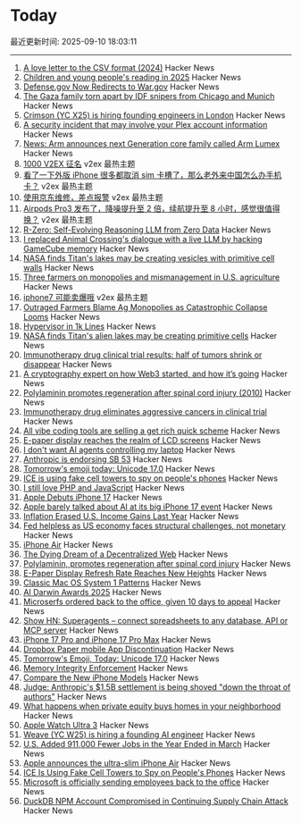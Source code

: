 # Today

最近更新时间: 2025-09-10 18:03:11

--- 
1. [A love letter to the CSV format (2024)](https://medialab.sciencespo.fr/en/news/a-love-letter-to-the-csv-format/) Hacker News
2. [Children and young people's reading in 2025](https://literacytrust.org.uk/research-services/research-reports/children-and-young-peoples-reading-in-2025/) Hacker News
3. [Defense.gov Now Redirects to War.gov](https://defense.gov) Hacker News
4. [The Gaza family torn apart by IDF snipers from Chicago and Munich](https://www.theguardian.com/world/2025/sep/09/the-gaza-family-torn-apart-by-idf-snipers-from-chicago-and-munich) Hacker News
5. [Crimson (YC X25) is hiring founding engineers in London](https://www.ycombinator.com/companies/crimson/jobs/kCikzj1-founding-engineer-full-stack) Hacker News
6. [A security incident that may involve your Plex account information](https://forums.plex.tv/t/important-notice-of-security-incident/930523) Hacker News
7. [News: Arm announces next Generation core family called Arm Lumex](https://www.phoronix.com/news/Arm-Lumex-Platform-C1) Hacker News
8. [1000 V2EX 征名](https://www.v2ex.com/t/1158222) v2ex 最热主题
9. [看了一下外版 iPhone 很多都取消 sim 卡槽了，那么老外来中国怎么办手机卡？](https://www.v2ex.com/t/1158156) v2ex 最热主题
10. [使用京东维修，差点报警](https://www.v2ex.com/t/1158154) v2ex 最热主题
11. [Airpods Pro3 发布了，降噪提升至 2 倍，续航提升至 8 小时，感觉很值得换？](https://www.v2ex.com/t/1158128) v2ex 最热主题
12. [R-Zero: Self-Evolving Reasoning LLM from Zero Data](https://arxiv.org/abs/2508.05004) Hacker News
13. [I replaced Animal Crossing's dialogue with a live LLM by hacking GameCube memory](https://joshfonseca.com/blogs/animal-crossing-llm) Hacker News
14. [NASA finds Titan's lakes may be creating vesicles with primitive cell walls](https://www.sciencedaily.com/releases/2025/08/250831112449.htm) Hacker News
15. [Three farmers on monopolies and mismanagement in U.S. agriculture](https://www.agweb.com/markets/outraged-farmers-blame-ag-monopolies-catastrophic-collapse-looms) Hacker News
16. [iphone7 可能卖爆哦](https://www.v2ex.com/t/1158153) v2ex 最热主题
17. [Outraged Farmers Blame Ag Monopolies as Catastrophic Collapse Looms](https://www.agweb.com/markets/outraged-farmers-blame-ag-monopolies-catastrophic-collapse-looms) Hacker News
18. [Hypervisor in 1k Lines](https://1000hv.seiya.me/en) Hacker News
19. [NASA finds Titan's alien lakes may be creating primitive cells](https://www.sciencedaily.com/releases/2025/08/250831112449.htm) Hacker News
20. [Immunotherapy drug clinical trial results: half of tumors shrink or disappear](https://www.rockefeller.edu/news/38120-immunotherapy-drug-eliminates-aggressive-cancers-in-clinical-trial/) Hacker News
21. [A cryptography expert on how Web3 started, and how it’s going](https://spectrum.ieee.org/web3-hardware-security) Hacker News
22. [Polylaminin promotes regeneration after spinal cord injury (2010)](https://www.researchgate.net/publication/45275074_Polylaminin_a_polymeric_form_of_laminin_promotes_regeneration_after_spinal_cord_injury) Hacker News
23. [Immunotherapy drug eliminates aggressive cancers in clinical trial](https://www.rockefeller.edu/news/38120-immunotherapy-drug-eliminates-aggressive-cancers-in-clinical-trial/) Hacker News
24. [All vibe coding tools are selling a get rich quick scheme](https://varunraghu.com/all-vibe-coding-tools-are-selling-a-get-rich-quick-scheme/) Hacker News
25. [E-paper display reaches the realm of LCD screens](https://spectrum.ieee.org/e-paper-display-modos) Hacker News
26. [I don't want AI agents controlling my laptop](https://sophiebits.com/2025/09/09/ai-agents-security) Hacker News
27. [Anthropic is endorsing SB 53](https://www.anthropic.com/news/anthropic-is-endorsing-sb-53) Hacker News
28. [Tomorrow's emoji today: Unicode 17.0](https://jenniferdaniel.substack.com/p/tomorrows-emoji-today-unicode-170) Hacker News
29. [ICE is using fake cell towers to spy on people's phones](https://www.forbes.com/sites/the-wiretap/2025/09/09/how-ice-is-using-fake-cell-towers-to-spy-on-peoples-phones/) Hacker News
30. [I still love PHP and JavaScript](https://the.scapegoat.dev/why-i-love-php-and-javascript/) Hacker News
31. [Apple Debuts iPhone 17](https://www.apple.com/newsroom/2025/09/apple-debuts-iphone-17/) Hacker News
32. [Apple barely talked about AI at its big iPhone 17 event](https://www.theverge.com/apple-event/774963/apple-september-launch-event-ai-apple-intelligence) Hacker News
33. [Inflation Erased U.S. Income Gains Last Year](https://www.wsj.com/economy/consumers/census-income-insurance-poverty-2024-31d82ad0) Hacker News
34. [Fed helpless as US economy faces structural challenges, not monetary](https://www.bancreek.com/p/demise-of-dynamic-duo/) Hacker News
35. [iPhone Air](https://www.apple.com/newsroom/2025/09/introducing-iphone-air-a-powerful-new-iphone-with-a-breakthrough-design/) Hacker News
36. [The Dying Dream of a Decentralized Web](https://spectrum.ieee.org/web3-hardware-security) Hacker News
37. [Polylaminin, promotes regeneration after spinal cord injury](https://www.researchgate.net/publication/45275074_Polylaminin_a_polymeric_form_of_laminin_promotes_regeneration_after_spinal_cord_injury) Hacker News
38. [E-Paper Display Refresh Rate Reaches New Heights](https://spectrum.ieee.org/e-paper-display-modos) Hacker News
39. [Classic Mac OS System 1 Patterns](https://paulsmith.github.io/classic-mac-patterns/) Hacker News
40. [AI Darwin Awards 2025](https://aidarwinawards.org/index.html) Hacker News
41. [Microserfs ordered back to the office, given 10 days to appeal](https://www.theregister.com/2025/09/09/microsoft_return_to_work/) Hacker News
42. [Show HN: Superagents – connect spreadsheets to any database, API or MCP server](https://sourcetable.com/superagents) Hacker News
43. [iPhone 17 Pro and iPhone 17 Pro Max](https://www.apple.com/iphone-17-pro/) Hacker News
44. [Dropbox Paper mobile App Discontinuation](https://help.dropbox.com/installs/paper-mobile-discontinuation) Hacker News
45. [Tomorrow's Emoji, Today: Unicode 17.0](https://jenniferdaniel.substack.com/p/tomorrows-emoji-today-unicode-170) Hacker News
46. [Memory Integrity Enforcement](https://security.apple.com/blog/memory-integrity-enforcement/) Hacker News
47. [Compare the New iPhone Models](https://www.apple.com/iphone/compare/) Hacker News
48. [Judge: Anthropic's $1.5B settlement is being shoved "down the throat of authors"](https://arstechnica.com/tech-policy/2025/09/judge-anthropics-1-5b-settlement-is-being-shoved-down-the-throat-of-authors/) Hacker News
49. [What happens when private equity buys homes in your neighborhood](https://www.npr.org/sections/planet-money/2025/09/09/g-s1-87699/private-equity-corporate-landlords) Hacker News
50. [Apple Watch Ultra 3](https://www.apple.com/newsroom/2025/09/introducing-apple-watch-ultra-3/) Hacker News
51. [Weave (YC W25) is hiring a founding AI engineer](https://www.ycombinator.com/companies/weave-3/jobs/SqFnIFE-founding-ai-engineer) Hacker News
52. [U.S. Added 911,000 Fewer Jobs in the Year Ended in March](https://www.wsj.com/economy/jobs/us-job-growth-revision-a9777d98) Hacker News
53. [Apple announces the ultra-slim iPhone Air](https://www.theverge.com/news/771942/apple-iphone-17-air-announcement) Hacker News
54. [ICE Is Using Fake Cell Towers to Spy on People's Phones](https://www.forbes.com/sites/the-wiretap/2025/09/09/how-ice-is-using-fake-cell-towers-to-spy-on-peoples-phones/) Hacker News
55. [Microsoft is officially sending employees back to the office](https://www.businessinsider.com/microsoft-send-employees-back-to-office-rto-remote-work-2025-9) Hacker News
56. [DuckDB NPM Account Compromised in Continuing Supply Chain Attack](https://socket.dev/blog/duckdb-npm-account-compromised-in-continuing-supply-chain-attack) Hacker News

